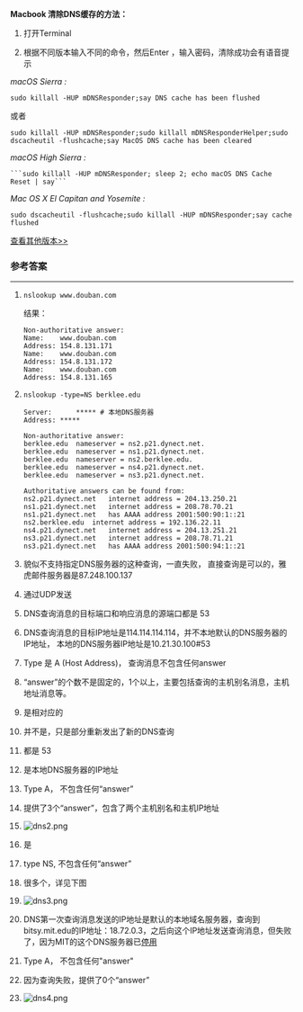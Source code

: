 **Macbook 清除DNS缓存的方法：**

1. 打开Terminal

2.  根据不同版本输入不同的命令，然后Enter ，输入密码，清除成功会有语音提示

   *macOS Sierra :*

   ```sudo killall -HUP mDNSResponder;say DNS cache has been flushed```

   或者

   ```sudo killall -HUP mDNSResponder;sudo killall mDNSResponderHelper;sudo dscacheutil -flushcache;say MacOS DNS cache has been cleared```

   *macOS High Sierra :*

    ```sudo killall -HUP mDNSResponder; sleep 2; echo macOS DNS Cache Reset | say```

   *Mac OS X El Capitan and Yosemite :*

   ```sudo dscacheutil -flushcache;sudo killall -HUP mDNSResponder;say cache flushed```

   [查看其他版本>>](https://macpaw.com/how-to/clear-dns-cache-on-mac)

### 参考答案

------

1. ``nslookup www.douban.com``

   结果：

   ```
   Non-authoritative answer:
   Name:	www.douban.com
   Address: 154.8.131.171
   Name:	www.douban.com
   Address: 154.8.131.172
   Name:	www.douban.com
   Address: 154.8.131.165
   ```

2. ```nslookup -type=NS berklee.edu```

   ```
   Server:		***** # 本地DNS服务器
   Address:	*****

   Non-authoritative answer:
   berklee.edu	nameserver = ns2.p21.dynect.net.
   berklee.edu	nameserver = ns1.p21.dynect.net.
   berklee.edu	nameserver = ns2.berklee.edu.
   berklee.edu	nameserver = ns4.p21.dynect.net.
   berklee.edu	nameserver = ns3.p21.dynect.net.

   Authoritative answers can be found from:
   ns2.p21.dynect.net	internet address = 204.13.250.21
   ns1.p21.dynect.net	internet address = 208.78.70.21
   ns1.p21.dynect.net	has AAAA address 2001:500:90:1::21
   ns2.berklee.edu	internet address = 192.136.22.11
   ns4.p21.dynect.net	internet address = 204.13.251.21
   ns3.p21.dynect.net	internet address = 208.78.71.21
   ns3.p21.dynect.net	has AAAA address 2001:500:94:1::21
   ```

3. 貌似不支持指定DNS服务器的这种查询，一直失败， 直接查询是可以的，雅虎邮件服务器是87.248.100.137

4. 通过UDP发送

5. DNS查询消息的目标端口和响应消息的源端口都是 53

6. DNS查询消息的目标IP地址是114.114.114.114，并不本地默认的DNS服务器的IP地址， 本地的DNS服务器IP地址是10.21.30.100#53

7. Type 是 A  (Host Address)， 查询消息不包含任何answer

8. “answer”的个数不是固定的，1个以上，主要包括查询的主机别名消息，主机地址消息等。

9. 是相对应的

10. 并不是，只是部分重新发出了新的DNS查询

11. 都是 53

12. 是本地DNS服务器的IP地址

13. Type A， 不包含任何“answer”

14. 提供了3个“answer”，包含了两个主机别名和主机IP地址

15. ![dns2.png](image/dns2.png)
16. 是

17. type NS, 不包含任何“answer”

18. 很多个，详见下图

19. ![dns3.png](image/dns3.png)

20. DNS第一次查询消息发送的IP地址是默认的本地域名服务器，查询到bitsy.mit.edu的IP地址：18.72.0.3，之后向这个IP地址发送查询消息，但失败了，因为MIT的这个DNS服务器已[停用](https://stuff.mit.edu/afs/sipb/user/tlyu/lothlorien/ntp.conf)

21. Type A， 不包含任何"answer"

22. 因为查询失败，提供了0个“answer”

23. ![dns4.png](image/dns4.png)
